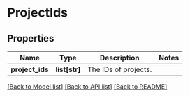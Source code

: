 # ProjectIds

## Properties
Name | Type | Description | Notes
------------ | ------------- | ------------- | -------------
**project_ids** | **list[str]** | The IDs of projects. | 

[[Back to Model list]](../README.md#documentation-for-models) [[Back to API list]](../README.md#documentation-for-api-endpoints) [[Back to README]](../README.md)

